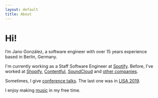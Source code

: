 ```yaml
---
layout: default
title: About
---
```

# Hi!

I’m Jano González, a software engineer with over 15 years experience based in
Berlin, Germany.

I'm currently working as a Staff Software Engineer at [Spotify](spotify).
Before, I've worked at [Shopify][shopify], [Contentful][contentful],
[SoundCloud][soundcloud] and [other companies][resume].

Sometimes, I give [conference talks](/talks). The last one was in
[LISA 2019][lisa].

I enjoy making [music](/music) in my free time.

[spotify]: https://spotify.com
[shopify]: https://shopify.com
[contentful]: https://contentful.com
[soundcloud]: https://soundcloud.com
[lisa]: https://www.usenix.org/conference/lisa19/presentation/gonzalez
[resume]: https://github.com/janogonzalez/janogonzalez.github.io/raw/master/resume.pdf
